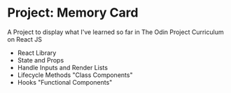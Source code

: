 # Project: Memory Card

A Project to display what I've learned so far in The Odin Project Curriculum on React JS

- React Library
- State and Props
- Handle Inputs and Render Lists
- Lifecycle Methods "Class Components"
- Hooks "Functional Components"
